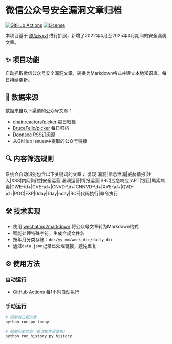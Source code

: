 # 微信公众号安全漏洞文章归档

[![GitHub Actions](https://github.com/gelusus/wxvl/actions/workflows/update_today.yml/badge.svg)](https://github.com/gelusus/wxvl/actions)
[![License](https://img.shields.io/badge/license-MIT-blue.svg)](LICENSE)

本项目基于 [原版wxvl](https://github.com/20142995/wxvl) 进行扩展，新增了2022年4月至2025年4月期间的安全漏洞文章。

## ✨ 项目功能

自动抓取微信公众号安全漏洞文章，转换为Markdown格式并建立本地知识库，每日持续更新。

## 📰 数据来源

数据来自以下渠道的公众号文章：
- [chainreactors/picker](https://github.com/chainreactors/picker) 每日归档
- [BruceFeIix/picker](https://github.com/BruceFeIix/picker) 每日归档
- [Doonsec](https://doonsec.com) RSS订阅源
- 从GitHub Issues中提取的公众号链接

## 🔍 内容筛选规则

系统会自动识别包含以下关键词的文章：
复现|漏洞|信息泄漏|威胁情报|注入|XSS|内网|域控|安全运营|漏洞运营|情报运营|SRC|应急响应|APT|银狐|勒索病毒|CWE-\d+|CVE-\d+|CNVD-\d+|CNNVD-\d+|XVE-\d+|QVD-\d+|POC|EXP|0day|1day|nday|RCE|代码执行|命令执行

## 🛠️ 技术实现

- 使用 [wechatmp2markdown](https://github.com/fengxxc/wechatmp2markdown) 将公众号文章转为Markdown格式
- 智能处理特殊字符，生成合规文件名
- 按年月分类存储：`doc/yy-mm/week_dir/daily_dir`
- 通过`data.json`记录已处理链接，避免重复

## ⚙️ 使用方法

### 自动运行
- GitHub Actions 每1小时自动执行

### 手动运行
```bash
# 抓取当日新文章
python run.py today

# 抓取历史文章（更改脚本后使用）
python run_history.py history
